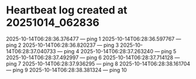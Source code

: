 # Heartbeat log created at 20251014_062836
2025-10-14T06:28:36.376477 — ping 1
2025-10-14T06:28:36.597767 — ping 2
2025-10-14T06:28:36.820237 — ping 3
2025-10-14T06:28:37.040733 — ping 4
2025-10-14T06:28:37.263240 — ping 5
2025-10-14T06:28:37.492997 — ping 6
2025-10-14T06:28:37.714128 — ping 7
2025-10-14T06:28:37.936295 — ping 8
2025-10-14T06:28:38.161704 — ping 9
2025-10-14T06:28:38.381324 — ping 10
